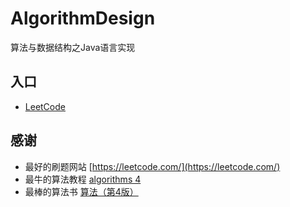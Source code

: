 # AlgorithmDesign
算法与数据结构之Java语言实现

## 入口

- [LeetCode](https://github.com/peiel/AlgorithmDesign/tree/master/src/com/peierlong/leetcode)


## 感谢

- 最好的刷题网站 [https://leetcode.com/](https://leetcode.com/)
- 最牛的算法教程 [algorithms 4](https://www.coursera.org/learn/algorithms-part1)
- 最棒的算法书 [算法（第4版）](https://book.douban.com/subject/19952400/)
